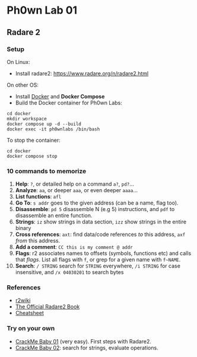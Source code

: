 # Ph0wn Lab 01

## Radare 2

### Setup

On Linux:

- Install radare2: https://www.radare.org/n/radare2.html

On other OS:

- Install [Docker](https://docs.docker.com/get-started/get-docker/) and **Docker Compose**
- Build the Docker container for Ph0wn Labs:

```
cd docker
mkdir workspace
docker compose up -d --build
docker exec -it ph0wnlabs /bin/bash
```

To stop the container: 

```
cd docker
docker compose stop
```


### 10 commands to memorize

1. **Help**: `?`, or detailed help on a command `a?`, `pd?`...
2. **Analyze**: `aa`, or deeper `aaa`, or even deeper `aaaa`...
3. **List functions**: `afl`
4. **Go To**: `s addr` goes to the given address (can be a name, flag too).
5. **Disassemble**: `pd 5` disassemble N (e.g 5) instructions, and `pdf` to disassemble an entire function. 
6. **Strings**: `iz` show strings in data section, `izz` show strings in the entire binary
7. **Cross references**: `axt`: find data/code references *to* this address, `axf` *from* this address.
8. **Add a comment**: `CC this is my comment @ addr`
9. **Flags**: r2 associates names to offsets (symbols, functions etc) and calls that *flags*. List all flags with `f`, or grep for a given name with `f~NAME`.
10. **Search**: `/ STRING` search for `STRING` everywhere, `/i STRING` for case insensitive, and `/x 04030201` to search bytes

### References

- [r2wiki](https://r2wiki.readthedocs.io/en/latest/)
- [The Official Radare2 Book](https://book.rada.re/refcard/intro.html)
- [Cheatsheet](https://github.com/radareorg/radare2-cheatsheets/releases/download/0.1/radare2-cheatsheet.pdf)

### Try on your own

- [CrackMe Baby 01](./01-crackme-baby.md) (very easy). First steps with Radare2.
- [CrackMe Baby 02](./02-crackme-baby.md): search for strings, evaluate operations.





